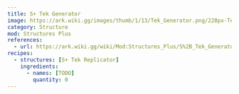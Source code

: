 ```yaml
---
title: S+ Tek Generator
image: https://ark.wiki.gg/images/thumb/1/13/Tek_Generator.png/228px-Tek_Generator.png
category: Structure
mod: Structures Plus
references:
  - url: https://ark.wiki.gg/wiki/Mod:Structures_Plus/S%2B_Tek_Generator
recipes: 
  - structures: [S+ Tek Replicator]
    ingredients: 
      - names: [TODO]
        quantity: 0
---
```

